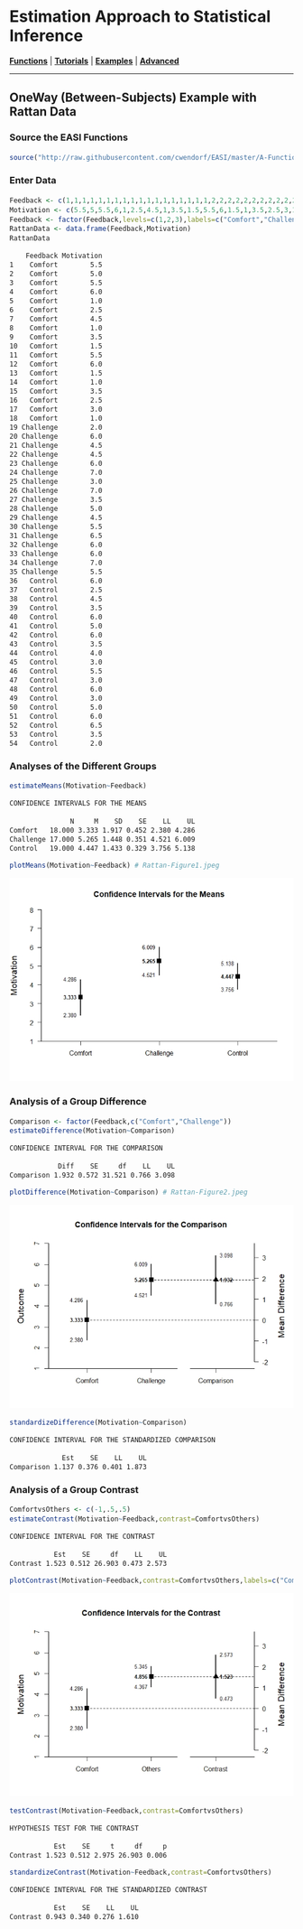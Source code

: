 # Estimation Approach to Statistical Inference

[**Functions**](../../A-Functions) | 
[**Tutorials**](../../B-Tutorials) | 
[**Examples**](../../C-Examples) | 
[**Advanced**](../../D-Advanced)

---

## OneWay (Between-Subjects) Example with Rattan Data

### Source the EASI Functions

```r
source("http://raw.githubusercontent.com/cwendorf/EASI/master/A-Functions/EASI-Functions.R")
```

### Enter Data

```r
Feedback <- c(1,1,1,1,1,1,1,1,1,1,1,1,1,1,1,1,1,1,2,2,2,2,2,2,2,2,2,2,2,2,2,2,2,2,2,3,3,3,3,3,3,3,3,3,3,3,3,3,3,3,3,3,3,3)
Motivation <- c(5.5,5,5.5,6,1,2.5,4.5,1,3.5,1.5,5.5,6,1.5,1,3.5,2.5,3,1,2,6,4.5,4.5,6,7,3,7,3.5,5,4.5,5.5,6.5,6,6,7,5.5,6,2.5,4.5,3.5,6,5,6,3.5,4,3,5.5,3,6,3,5,6,6.5,3.5,2)
Feedback <- factor(Feedback,levels=c(1,2,3),labels=c("Comfort","Challenge","Control"))
RattanData <- data.frame(Feedback,Motivation)
RattanData
```
```
    Feedback Motivation
1    Comfort        5.5
2    Comfort        5.0
3    Comfort        5.5
4    Comfort        6.0
5    Comfort        1.0
6    Comfort        2.5
7    Comfort        4.5
8    Comfort        1.0
9    Comfort        3.5
10   Comfort        1.5
11   Comfort        5.5
12   Comfort        6.0
13   Comfort        1.5
14   Comfort        1.0
15   Comfort        3.5
16   Comfort        2.5
17   Comfort        3.0
18   Comfort        1.0
19 Challenge        2.0
20 Challenge        6.0
21 Challenge        4.5
22 Challenge        4.5
23 Challenge        6.0
24 Challenge        7.0
25 Challenge        3.0
26 Challenge        7.0
27 Challenge        3.5
28 Challenge        5.0
29 Challenge        4.5
30 Challenge        5.5
31 Challenge        6.5
32 Challenge        6.0
33 Challenge        6.0
34 Challenge        7.0
35 Challenge        5.5
36   Control        6.0
37   Control        2.5
38   Control        4.5
39   Control        3.5
40   Control        6.0
41   Control        5.0
42   Control        6.0
43   Control        3.5
44   Control        4.0
45   Control        3.0
46   Control        5.5
47   Control        3.0
48   Control        6.0
49   Control        3.0
50   Control        5.0
51   Control        6.0
52   Control        6.5
53   Control        3.5
54   Control        2.0
```

### Analyses of the Different Groups

```r
estimateMeans(Motivation~Feedback)
```
```
CONFIDENCE INTERVALS FOR THE MEANS

               N     M    SD    SE    LL    UL
Comfort   18.000 3.333 1.917 0.452 2.380 4.286
Challenge 17.000 5.265 1.448 0.351 4.521 6.009
Control   19.000 4.447 1.433 0.329 3.756 5.138
```
```r
plotMeans(Motivation~Feedback) # Rattan-Figure1.jpeg
```
<kbd><img src="Rattan-Figure1.jpeg"></kbd>

### Analysis of a Group Difference

```r
Comparison <- factor(Feedback,c("Comfort","Challenge"))
estimateDifference(Motivation~Comparison)
```
```
CONFIDENCE INTERVAL FOR THE COMPARISON

            Diff    SE     df    LL    UL
Comparison 1.932 0.572 31.521 0.766 3.098
```
```r
plotDifference(Motivation~Comparison) # Rattan-Figure2.jpeg
```
<kbd><img src="Rattan-Figure2.jpeg"></kbd>
```r
standardizeDifference(Motivation~Comparison)
```
```
CONFIDENCE INTERVAL FOR THE STANDARDIZED COMPARISON

             Est    SE    LL    UL
Comparison 1.137 0.376 0.401 1.873
```

### Analysis of a Group Contrast

```r
ComfortvsOthers <- c(-1,.5,.5)
estimateContrast(Motivation~Feedback,contrast=ComfortvsOthers)
```
```
CONFIDENCE INTERVAL FOR THE CONTRAST

           Est    SE     df    LL    UL
Contrast 1.523 0.512 26.903 0.473 2.573
```
```r
plotContrast(Motivation~Feedback,contrast=ComfortvsOthers,labels=c("Comfort","Others")) # Rattan-Figure3.jpeg
```
<kbd><img src="Rattan-Figure3.jpeg"></kbd>
```r
testContrast(Motivation~Feedback,contrast=ComfortvsOthers)
```
```
HYPOTHESIS TEST FOR THE CONTRAST

           Est    SE     t     df     p
Contrast 1.523 0.512 2.975 26.903 0.006
```
```r
standardizeContrast(Motivation~Feedback,contrast=ComfortvsOthers)
```
```
CONFIDENCE INTERVAL FOR THE STANDARDIZED CONTRAST

           Est    SE    LL    UL
Contrast 0.943 0.340 0.276 1.610
```
